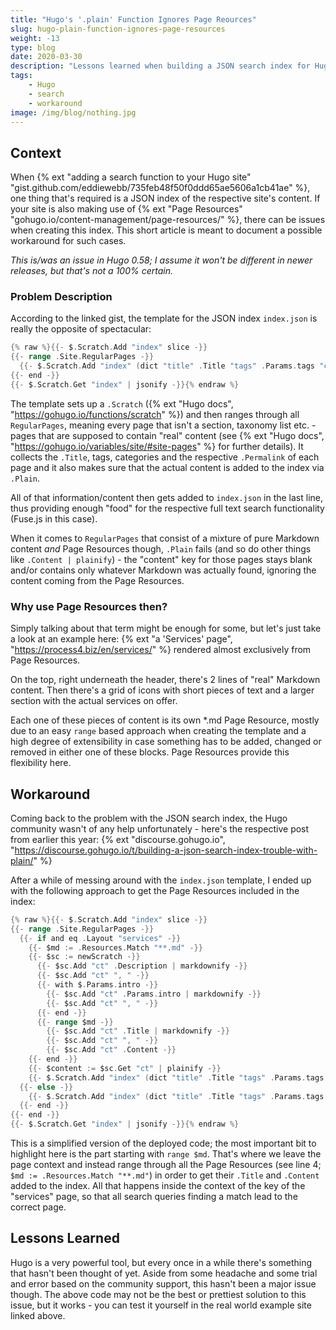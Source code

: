 ```yaml
---
title: "Hugo's '.plain' Function Ignores Page Reources"
slug: hugo-plain-function-ignores-page-resources
weight: -13
type: blog
date: 2020-03-30
description: "Lessons learned when building a JSON search index for Hugo sites using Page Reources."
tags:
    - Hugo
    - search
    - workaround
image: /img/blog/nothing.jpg
---
```


## Context

When {% ext "adding a search function to your Hugo site" "gist.github.com/eddiewebb/735feb48f50f0ddd65ae5606a1cb41ae" %}, one thing that's required is a JSON index of the respective site's content. If your site is also making use of {% ext "Page Resources" "gohugo.io/content-management/page-resources/" %}, there can be issues when creating this index. This short article is meant to document a possible workaround for such cases.

_This is/was an issue in Hugo 0.58; I assume it won't be different in newer releases, but that's not a 100% certain._

### Problem Description

According to the linked gist, the template for the JSON index `index.json` is really the opposite of spectacular:

```go
{% raw %}{{- $.Scratch.Add "index" slice -}}
{{- range .Site.RegularPages -}}
  {{- $.Scratch.Add "index" (dict "title" .Title "tags" .Params.tags "categories" .Params.categories "contents" .Plain "permalink" .Permalink) -}}
{{- end -}}
{{- $.Scratch.Get "index" | jsonify -}}{% endraw %}
```

The template sets up a `.Scratch` ({% ext "Hugo docs", "https://gohugo.io/functions/scratch" %}) and then ranges through all `RegularPages`, meaning every page that isn't a section, taxonomy list etc. - pages that are supposed to contain "real" content (see {% ext "Hugo docs", "https://gohugo.io/variables/site/#site-pages" %} for further details). It collects the `.Title`, tags, categories and the respective `.Permalink` of each page and it also makes sure that the actual content is added to the index via `.Plain`.

All of that information/content then gets added to `index.json` in the last line, thus providing enough "food" for the respective full text search functionality (Fuse.js in this case).

When it comes to `RegularPages` that consist of a mixture of pure Markdown content _and_ Page Resources though, `.Plain` fails (and so do other things like `.Content | plainify`) - the "content" key for those pages stays blank and/or contains only whatever Markdown was actually found, ignoring the content coming from the Page Resources.

### Why use Page Resources then?

Simply talking about that term might be enough for some, but let's just take a look at an example here: {% ext "a 'Services' page", "https://process4.biz/en/services/" %} rendered almost exclusively from Page Resources.

On the top, right underneath the header, there's 2 lines of "real" Markdown content. Then there's a grid of icons with short pieces of text and a larger section with the actual services on offer.

Each one of these pieces of content is its own *.md Page Resource, mostly due to an easy `range` based approach when creating the template and a high degree of extensibility in case something has to be added, changed or removed in either one of these blocks. Page Resources provide this flexibility here.

## Workaround

Coming back to the problem with the JSON search index, the Hugo community wasn't of any help unfortunately - here's the respective post from earlier this year: {% ext "discourse.gohugo.io", "https://discourse.gohugo.io/t/building-a-json-search-index-trouble-with-plain/" %}

After a while of messing around with the `index.json` template, I ended up with the following approach to get the Page Resources included in the index:

```go
{% raw %}{{- $.Scratch.Add "index" slice -}}
{{- range .Site.RegularPages -}}
  {{- if and eq .Layout "services" -}}
    {{- $md := .Resources.Match "**.md" -}}
    {{- $sc := newScratch -}}
      {{- $sc.Add "ct" .Description | markdownify -}}
      {{- $sc.Add "ct" ", " -}}
      {{- with $.Params.intro -}}
        {{- $sc.Add "ct" .Params.intro | markdownify -}}
        {{- $sc.Add "ct" ", " -}}
      {{- end -}}
      {{- range $md -}}
        {{- $sc.Add "ct" .Title | markdownify -}}
        {{- $sc.Add "ct" ", " -}}
        {{- $sc.Add "ct" .Content -}}
    {{- end -}}
    {{- $content := $sc.Get "ct" | plainify -}}
    {{- $.Scratch.Add "index" (dict "title" .Title "tags" .Params.tags "content" $content "permalink" .Permalink) -}}
  {{- else -}}
    {{- $.Scratch.Add "index" (dict "title" .Title "tags" .Params.tags "content" .Plain "permalink" .Permalink) -}}
  {{- end -}}
{{- end -}}
{{- $.Scratch.Get "index" | jsonify -}}{% endraw %}
```

This is a simplified version of the deployed code; the most important bit to highlight here is the part starting with `range $md`. That's where we leave the page context and instead range through all the Page Resources (see line 4; `$md := .Resources.Match "**.md"`) in order to get their `.Title` and `.Content` added to the index. All that happens inside the context of the key of the "services" page, so that all search queries finding a match lead to the correct page.

## Lessons Learned

Hugo is a very powerful tool, but every once in a while there's something that hasn't been thought of yet. Aside from some headache and some trial and error based on the community support, this hasn't been a major issue though. The above code may not be the best or prettiest solution to this issue, but it works - you can test it yourself in the real world example site linked above.
